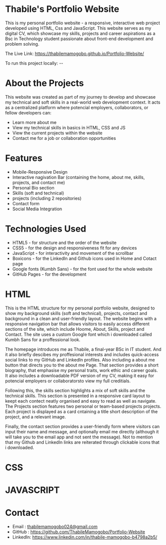 # Thabile's Portfolio Website
This is my personal portfolio website - a responsive, interactive web project developed using HTML, Css and JavaScript. This website serves as my digital CV, which showcase my skills, projects and career aspirations as a Bsc in Technology student passionate about front-end development and problem solving.

The Live Link:  https://thabilemamogobo.github.io/Portfolio-Website/

To run this project locally: --

# About the Projects
This website was created as part of my journey to develop and showcase my technical and soft skills in a real-world web development context. It acts as a centralized platform where potencial employers, collaborators, or fellow developers can:

 - Learn more about me
 - View my technical skills in basics in HTML, CSS and JS
 - View the current projects within the website 
 - Contact me for a job or collaboration opportunities 

 # Features
 - Mobile-Responsive Design
 - Interactive nagivation Bar (containing the home, about me, skills, projects, and contact me)
 - Personal Bio section
 - Skills (soft and technical)
 - projects (including 2 repositories)
 - Contact form
 - Social Media Integration 

 # Technologies Used
 - HTML5 - for structure and the order of the website
 - CSS5 - for the design and responsiveness fit for any devices
 - JavaScript - for interactivity and movement of the scrollbar
 - Boxicons - for the LinkedIn and Github icons used in Home and Cotact page
 - Google fonts (Kumbh Sans) - for the font used for the whole website
 - GitHub Pages - for the development

# HTML 
This is the HTML structure for my personal portfolio website, designed to show my background skills (soft and technical), projects, contact and background in a clean and user-friendly layout. The website begins with a responsive navigation bar that allows visitors to easily access different sections of the site, which include Hoome, About, Skills, project and Contact. The site uses a custom Google font which i downloaded called Kumbh Sans for a proffessional look.

The homepage introduces me as Thabile, a final-year BSc in IT student. And it also briefly descibes my proffesional interests and includes quick-access social links to my GitHub and LinkedIn profiles. Also including a about me button that directs you to the about me Page. That section provides a short biography, that emphasise my personal traits, work ethic and career goals. It also includes a downloadable PDF version of my CV, making it easy for potencial employers or collaboratorsto view my full creditials. 

Following this, the skills section highlights a mix of soft skills and the technical skills. This section is presented in a responsive card layout to keept each contect neatly organised and easy to read as well as navigate. The Projects section features two personal or team-based projects projects. Each project is displayed as a card cntaining a title short description of the project, and a relevant image. 

Finally, the contact section provides a user-friendly form where visitors can input their name and message, and optionally email me directly (although it will take you to the email app and not sent the message). Not to mention that my Github and LinkedIn links are reiterated through clickable icons that i downloaded.



# CSS
# JAVASCRIPT

# Contact
- Email : thabilemamogobo024@gmail.com
- GitHub : https://github.com/ThabileMamogobo/Portfolio-Website
- LinkedIn: https://www.linkedin.com/in/thabile-mamogobo-b4798a2b5/
